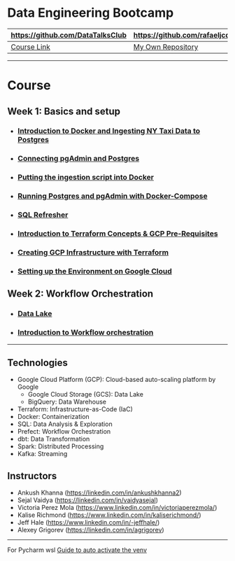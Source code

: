 # **Data Engineering Bootcamp**

| https://github.com/DataTalksClub                                          | https://github.com/rafaeljcd                                                |
|---------------------------------------------------------------------------|-----------------------------------------------------------------------------|
| [Course Link](https://github.com/DataTalksClub/data-engineering-zoomcamp) | [My Own Repository](https://github.com/rafaeljcd/data_engineering_bootcamp) |

---

# Course

## Week 1: Basics and setup

- ### [Introduction to Docker and Ingesting NY Taxi Data to Postgres](1_2_1_to_1_2_2_Introduction_to_docker_and_postgres.md)

- ### [Connecting pgAdmin and Postgres](1_2_3_Connecting_pgAdmin_and_Postgres.md)

- ### [Putting the ingestion script into Docker](1_2_4_Dockerizing_the_Ingestion_Script.md)

- ### [Running Postgres and pgAdmin with Docker-Compose](1_2_5_Running_Postgres_and_pgAdmin_with_Docker-Compose.md)

- ### [SQL Refresher](1_2_6_SQL_refresher.md)

- ### [Introduction to Terraform Concepts & GCP Pre-Requisites](1_3_1_Introduction_to_Terraform_Concepts_and_GCP_Pre-Requisites.md)

- ### [Creating GCP Infrastructure with Terraform](1_3_2_Creating_GCP_Infrastructure_with_Terraform.md)

- ### [Setting up the Environment on Google Cloud](1_4_1_Setting_up_the_Environment_on_Google_Cloud.md)

## Week 2: Workflow Orchestration

- ### [Data Lake](2_1_1_Data_Lake.md)

- ### [Introduction to Workflow orchestration](2_2_1_Introduction_to_Workflow_orchestration.md)

---

## Technologies

- Google Cloud Platform (GCP): Cloud-based auto-scaling platform by Google
    - Google Cloud Storage (GCS): Data Lake
    - BigQuery: Data Warehouse
- Terraform: Infrastructure-as-Code (IaC)
- Docker: Containerization
- SQL: Data Analysis & Exploration
- Prefect: Workflow Orchestration
- dbt: Data Transformation
- Spark: Distributed Processing
- Kafka: Streaming

## Instructors

- Ankush Khanna (https://linkedin.com/in/ankushkhanna2)
- Sejal Vaidya (https://linkedin.com/in/vaidyasejal)
- Victoria Perez Mola (https://www.linkedin.com/in/victoriaperezmola/)
- Kalise Richmond (https://www.linkedin.com/in/kaliserichmond/)
- Jeff Hale (https://www.linkedin.com/in/-jeffhale/)
- Alexey Grigorev (https://linkedin.com/in/agrigorev)

---

For Pycharm wsl [Guide to auto activate the venv](wsl_setup.md)